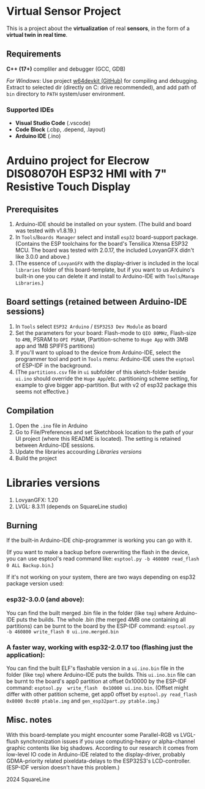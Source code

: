 # Virtual Sensor Project
This is a project about the **virtualization** of real **sensors**, in the form of a **virtual twin in real time**.

## Requirements

**C++ (17+)** compliler and debugger (GCC, GDB)

*For Windows*: Use project [w64devkit (GitHub)](https://github.com/skeeto/w64devkit) for compiling and debugging. Extract to selected dir (directly on C: drive recommended), and add path of `bin` directory to `PATH` system/user environment. 

### Supported IDEs

- **Visual Studio Code** (.vscode) 
- **Code Block** (.cbp, .depend, .layout)
- **Arduino IDE** (.ino)

# Arduino project for Elecrow DIS08070H ESP32 HMI with 7" Resistive Touch Display

## Prerequisites

1. Arduino-IDE should be installed on your system. (The build and board was tested with v1.8.19.)
2. In `Tools`/`Boards Manager` select and install `esp32` board-support package. (Contains the ESP toolchains for the board's Tensilica Xtensa ESP32 MCU. The board was tested with 2.0.17, the included LovyanGFX didn't like 3.0.0 and above.)
3. (The essence of `LovyanGFX` with the display-driver is included in the local `libraries` folder of this board-template, but if you want to us Arduino's built-in one you can delete it and install to Arduino-IDE with `Tools`/`Manage Libraries`.)


## Board settings (retained between Arduino-IDE sessions)

1. In `Tools` select `ESP32 Arduino` / `ESP32S3 Dev Module` as board
2. Set the parameters for your board: Flash-mode to `QIO 80MHz`, Flash-size to `4MB`, PSRAM to `OPI PSRAM`, (Partition-scheme to `Huge App` with 3MB app and 1MB SPIFFS partitions)
3. If you'll want to upload to the device from Arduino-IDE, select the programmer tool and port in `Tools` menu: Arduino-IDE uses the `esptool` of ESP-IDF in the background.
4. (The `partitions.csv` file in `ui` subfolder of this sketch-folder beside `ui.ino` should override the `Huge App`/etc. partitioning scheme setting, for example to give bigger app-partition. But with v2 of esp32 package this seems not effective.)


## Compilation

1. Open the `.ino` file in Arduino
2. Go to File/Preferences and set Sketchbook location to the path of your UI project (where this README is located). The setting is retained between Arduino-IDE sessions.
3. Update the libraries accourding *Libraries versions*
4. Build the project

# Libraries versions

1. LovyanGFX: 1.20
2. LVGL: 8.3.11 (depends on SquareLine studio)

## Burning

If the built-in Arduino-IDE chip-programmer is working you can go with it.

(If you want to make a backup before overwriting the flash in the device, you can use esptool's read command like: `esptool.py -b 460800 read_flash 0 ALL Backup.bin`.)

If it's not working on your system, there are two ways depending on esp32 package version used:

### esp32-3.0.0 (and above):
You can find the built merged .bin file in the folder (like `tmp`) where Arduino-IDE puts the builds.
The whole .bin (the merged 4MB one containing all partitions) can be burnt to the board by the ESP-IDF command: `esptool.py -b 460800 write_flash 0 ui.ino.merged.bin`

### A faster way, working with esp32-2.0.17 too (flashing just the application):
You can find the built ELF's flashable version in a `ui.ino.bin` file in the folder (like `tmp`) where Arduino-IDE puts the builds.
This `ui.ino.bin` file can be burnt to the board's app0 partition at offset 0x10000 by the ESP-IDF command: `esptool.py  write_flash  0x10000 ui.ino.bin`. (Offset might differ with other patition scheme, get app0 offset by `esptool.py read_flash 0x8000 0xc00 ptable.img` and `gen_esp32part.py ptable.img`.)


## Misc. notes

With this board-template you might encounter some Parallel-RGB vs LVGL-flush synchronization issues if you use computing-heavy or alpha-channel graphic contents like big shadows. According to our research it comes from low-level IO code in Arduino-IDE related to the display-driver, probably GDMA-priority related pixeldata-delays to the ESP32S3's LCD-controller. (ESP-IDF version doesn't have this problem.)


2024 SquareLine